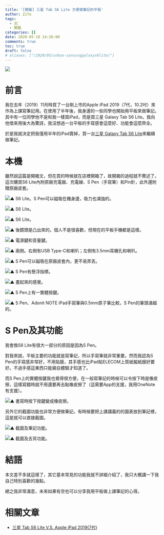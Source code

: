 ```yaml
---
title: '[開箱] 三星 Tab S6 Lite 方便做筆記的平板'
author: ZiTe
tags:
  - 3C
  - 開箱
categories: []
date: 2020-05-10 14:26:00
comments: true
toc: true
draft: false
# aliases: ["/2020/05/unbox-sansunggalaxys6lite/"]
---
```

![](https://1.bp.blogspot.com/-cQjRvWjr9-I/XreSQ-V3G8I/AAAAAAAACWs/vjWRAiRKk2o6wtk2E1oZUbtFGri0N5MVgCPcBGAsYHg/s640/ZPH_0313.JPG)

# 前言

我在去年（2019）11月時買了一台剛上市的Apple iPad 2019（7代，10.2吋）來作為上課寫筆記用。在使用了半年後，我身邊的一些同學也開始用平板來做筆記。其中有一位同學他不是和我一樣買iPad，而是買三星 Galaxy Tab S6 Lite。我向他借來用後大為驚訝，我沒想過一台平板的手寫感會這麼好、功能會這麼齊全。

於是我就決定把我僅用半年的iPad賣掉，買一台[三星 Galaxy Tab S6 Lite](https://www.samsung.com/tw/tablets/galaxy-tab-s6-lite-p610/SM-P610NZIABRI/)來繼續做筆記。

<!--more-->

# 本機

雖然說這篇是開箱文，但在買的時候就在店裡開箱了，故開箱的過程就不贅述了。這次購買S6 Lite內附原廠充電器、充電線、S Pen（手寫筆）和Pin針，此外還附贈原廠皮套。

![▲ S6 Lite。S Pen可以磁吸在機身邊，吸力也滿強的。](https://1.bp.blogspot.com/-jORFyHIuprk/XreSQ4rxN_I/AAAAAAAACWs/x2sMmDIbnRMY4NGdtSTW6BLmJAt7bs4rACPcBGAsYHg/s1600/ZPH_0243.JPG)

![▲ S6 Lite。](https://1.bp.blogspot.com/-iRwOZoLiHuw/XreSQ4y7nII/AAAAAAAACWs/i_qD_50PPBsEgnus9voTVuGa595MJtf7QCPcBGAsYHg/s1600/ZPH_0244.JPG)

![▲ S6 Lite。](https://3.bp.blogspot.com/-VtgM3kSJAbQ/XreSQ8FrKII/AAAAAAAACWs/C5w_n5TSeD4JIiG7axGgba9HdesxZqvigCPcBGAsYHg/s1600/ZPH_0245.JPG)

![▲ 後鏡頭是凸出來的。個人不是很喜歡，但現在的平板手機都是這樣。](https://3.bp.blogspot.com/-CTj43owpBZk/XreSQ8VYiSI/AAAAAAAACWs/sNIcImj1FW4wt7yD3TsM13ErXIBJFDtTwCPcBGAsYHg/s1600/ZPH_0250.JPG)

![▲ 電源鍵和音量鍵。](https://2.bp.blogspot.com/-4s7dm3PqnXw/XreSQ_F0MhI/AAAAAAAACWs/WRt4uQOtR1osdpHMs-QuY2fWsRF_wYmSQCPcBGAsYHg/s1600/ZPH_0276.JPG)

![▲ 兩側。右側有USB Type-C和喇叭；左側有3.5mm耳機孔和喇叭。](https://1.bp.blogspot.com/-wZzqbVLoQNk/XreSQycqyPI/AAAAAAAACWs/mb7Zy9vW974VNzmx3UqPAZa9dhtIzZoIACPcBGAsYHg/s1600/imgonline-com-ua-twotoone-7S0HmPbEY1Zm.jpg)

![▲ S Pen可以磁吸在原廠皮套內，更不易弄丟。](https://3.bp.blogspot.com/-dd3R519RWtU/XreSQ6qci2I/AAAAAAAACWs/hLr3TQ1nPH02UUaQcw_YdfBVkCb7JBlgACPcBGAsYHg/s1600/ZPH_0291.JPG)

![▲ S Pen有懸浮指標。](https://2.bp.blogspot.com/-zNxumy9MJEQ/XreSQ9AKm9I/AAAAAAAACWs/oR0O5-8HTJoVEA6cZeWAMweJ8goxabCDQCPcBGAsYHg/s1600/ZPH_0304.JPG)

![▲ 畫起來的感覺。](https://3.bp.blogspot.com/-2oSUJr4dy0c/XreSQ2fP5jI/AAAAAAAACWs/OaslBQeYinoErTmgfo0rAk9XUl7XuuCgACPcBGAsYHg/s1600/ZPH_0216.JPG)

![▲ S Pen上有一實體按鍵。](https://2.bp.blogspot.com/-h793QSNeErQ/XreSQ5DBMVI/AAAAAAAACWs/oebKLE5hL6Y5fGZwIwGkh0zYPJ2g-qqxgCPcBGAsYHg/s1600/ZPH_0302.JPG)

![▲ S Pen、Adonit NOTE iPad手寫筆與0.5mm原子筆比較，S Pen的筆頭滿細的。](https://2.bp.blogspot.com/-oVCwket_wic/XreSQ_3x9rI/AAAAAAAACWs/nAtYjRaC0kY7vmLrWUkXYCsIZoCJuNmNgCPcBGAsYHg/s1600/ZPH_0301.JPG)

# S Pen及其功能

我會換S6 Lite有很大一部分的原因是因為S Pen。

對我來說，平板主要的功能就是寫筆記，所以手寫筆就非常重要。然而我認為S Pen的手寫感非常好，不用貼膜，其手感也比iPad貼ELECOM上質紙擬紙膜好要好。不過手感這東西只能親自體驗才知道了。

而S Pen上的實體按鍵我也覺得很方便，在一般寫筆記的時候可以令按下時是橡皮擦，這樣寫錯時就不用還要再去點橡皮擦了（這需要App的支援，我用OneNote有支援）。

![▲ 書寫時按下按鍵變成橡皮擦。](https://4.bp.blogspot.com/-sV2S_fbK_dA/XreSQ-A0r8I/AAAAAAAACWs/SMsH6y2w238JVV_RM6TGfXGxgbBOpFRHgCPcBGAsYHg/s1600/S6Lite_%25E7%25AD%2586%25E6%258C%2589%25E9%258D%25B5.gif)

另外它的截圖功能也非常方便做筆記。有時候要把上課講義的的圖表放到筆記裡，這是就可以直接截圖。

![▲ 截圖及筆記功能。](https://1.bp.blogspot.com/-_5I0VvFOMmY/XreSQyKBNQI/AAAAAAAACWs/ujn7hAN_LcEpVNv6v7GN9XKcycpXIholgCPcBGAsYHg/s1600/S6Lite_%25E6%2588%25AA%25E5%259C%2596%25E7%2595%25AB.gif)

![▲ 截圖及去背功能。](https://4.bp.blogspot.com/-IO5JvxzkZZc/XreSQ7oa5UI/AAAAAAAACWs/ZjgmA7Sc858n3MOJdqfcs-ZVgXEzKpldACPcBGAsYHg/s1600/S6Lite_%25E5%258E%25BB%25E8%2583%258C.gif)

# 結語

本文差不多就這樣了，其它基本常見的功能我就不詳細介紹了，我只大概講一下我自己特別喜歡的幾點。

總之我非常滿意，未來如果有空也可以分享我用平板做上課筆記的心得。

# 相關文章

* [三星 Tab S6 Lite V.S. Apple iPad 2019(7代)](/posts/s6lite-vs-ipad2019/)
